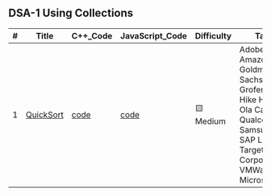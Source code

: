 ## DSA-1 Using Collections

|  #  |      Title     |   C++_Code   | JavaScript_Code   | Difficulty  | Tag            
|-----|----------------|----------|----------|-------------|-------- 
|1|[QuickSort]()|[code]()|[code]()|:yellow_square: Medium|   Adobe Amazon Goldman Sachs Grofers Hike HSBC Ola Cabs Qualcomm Samsung SAP Labs Target Corporation VMWare Microsoft